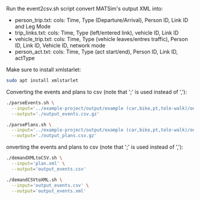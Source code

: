 Run the event2csv.sh script convert MATSim's output XML into:
- person_trip.txt: cols: Time, Type (Departure/Arrival), Person ID, Link ID and Leg Mode
- trip_links.txt: cols: Time, Type (left/entered link), vehicle ID, Link ID
- vehicle_trip.txt: cols: Time, Type (vehicle leaves/entres traffic), Person ID, Link ID, Vehicle ID, network mode
- person_act.txt: cols: Time, Type (act start/end), Person ID, Link ID, actType



Make sure to install xmlstarlet:

```bash
sudo apt install xmlstarlet
```



Converting the events and plans to csv (note that ';' is used instead of ','):

```bash
./parseEvents.sh \
  --input='../example-project/output/example (car,bike,pt,tele-walk)/output_events.xml.gz' \
  --output='./output_events.csv.gz'

./parsePlans.sh \
  --input='../example-project/output/example (car,bike,pt,tele-walk)/output_plans.xml.gz' \
  --output='./output_plans.csv.gz'
```

onverting the events and plans to csv (note that ';' is used instead of ','):

```bash
./demandXMLtoCSV.sh \
  --input='plan.xml' \
  --output='output_events.csv'

./demandCSVtoXML.sh \
  --input='output_events.csv' \
  --output='output_events.xml'
```

